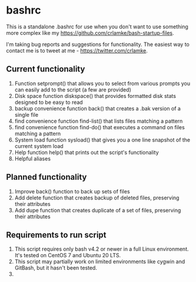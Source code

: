 # bashrc
This is a standalone .bashrc for use when you don't want to use something more complex like my https://github.com/crlamke/bash-startup-files.

I'm taking bug reports and suggestions for functionality. The easiest way to contact me is to tweet at me - https://twitter.com/crlamke.

## Current functionality 
1. Function setprompt() that allows you to select from various prompts you can easily add to the script (a few are provided)
2. Disk space function diskspace() that provides formatted disk stats designed to be easy to read 
3. backup convenience function back() that creates a .bak version of a single file
4. find convenience function find-list() that lists files matching a pattern
5. find convenience function find-do() that executes a command on files matching a pattern
6. System load function sysload() that gives you a one line snapshot of the current system load
7. Help function help() that prints out the script's functionality 
8. Helpful aliases
## Planned functionality
1. Improve back() function to back up sets of files 
2. Add delete function that creates backup of deleted files, preserving their attributes
3. Add dupe function that creates duplicate of a set of files, preserving their attributes
## Requirements to run script 
1. This script requires only bash v4.2 or newer in a full Linux environment. It's tested on CentOS 7 and Ubuntu 20 LTS. 
2. This script may partially work on limited environments like cygwin and GitBash, but it hasn't been tested.
3.   
